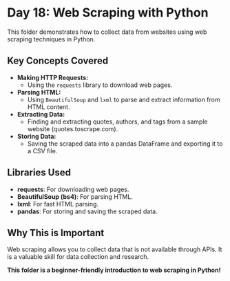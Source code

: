 # Day 18: Web Scraping with Python

This folder demonstrates how to collect data from websites using web scraping techniques in Python.

## Key Concepts Covered
- **Making HTTP Requests:**
  - Using the `requests` library to download web pages.
- **Parsing HTML:**
  - Using `BeautifulSoup` and `lxml` to parse and extract information from HTML content.
- **Extracting Data:**
  - Finding and extracting quotes, authors, and tags from a sample website (quotes.toscrape.com).
- **Storing Data:**
  - Saving the scraped data into a pandas DataFrame and exporting it to a CSV file.

## Libraries Used
- **requests**: For downloading web pages.
- **BeautifulSoup (bs4)**: For parsing HTML.
- **lxml**: For fast HTML parsing.
- **pandas**: For storing and saving the scraped data.

## Why This is Important
Web scraping allows you to collect data that is not available through APIs. It is a valuable skill for data collection and research.

**This folder is a beginner-friendly introduction to web scraping in Python!** 